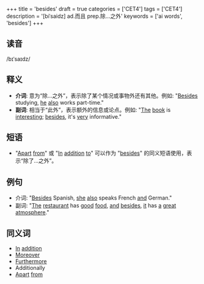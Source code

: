 +++
title = 'besides'
draft = true
categories = ['CET4']
tags = ['CET4']
description = '[biˈsaidz] ad.而且 prep.除…之外'
keywords = ['ai words', 'besides']
+++

## 读音
/bɪˈsaɪdz/

## 释义
- **介词**: 意为“除…之外”，表示除了某个情况或事物外还有其他。例如: "[Besides](/zh/post/besides/) studying, [he](/zh/post/he/) [also](/zh/post/also/) works part-time."
- **副词**: 相当于“此外”，表示额外的信息或论点。例如: "[The](/zh/post/the/) [book](/zh/post/book/) is [interesting](/zh/post/interesting/); [besides](/zh/post/besides/), it's [very](/zh/post/very/) informative."

## 短语
- "[Apart](/zh/post/apart/) [from](/zh/post/from/)" 或 "[In](/zh/post/in/) [addition](/zh/post/addition/) [to](/zh/post/to/)" 可以作为 "[besides](/zh/post/besides/)" 的同义短语使用，表示“除了...之外”。

## 例句
- 介词: "[Besides](/zh/post/besides/) Spanish, [she](/zh/post/she/) [also](/zh/post/also/) speaks French [and](/zh/post/and/) German."
- 副词: "[The](/zh/post/the/) [restaurant](/zh/post/restaurant/) has [good](/zh/post/good/) [food](/zh/post/food/), [and](/zh/post/and/) [besides](/zh/post/besides/), [it](/zh/post/it/) has [a](/zh/post/a/) [great](/zh/post/great/) [atmosphere](/zh/post/atmosphere/)."

## 同义词
- [In](/zh/post/in/) [addition](/zh/post/addition/)
- [Moreover](/zh/post/moreover/)
- [Furthermore](/zh/post/furthermore/)
- Additionally
- [Apart](/zh/post/apart/) [from](/zh/post/from/)

